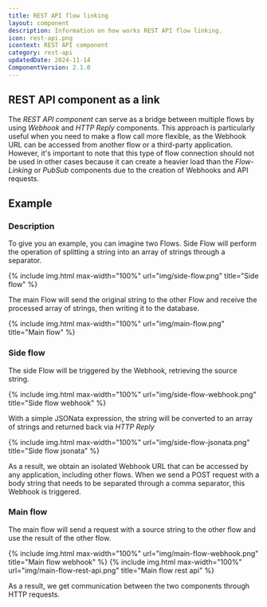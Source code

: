 ```yaml
---
title: REST API flow linking
layout: component
description: Information on how works REST API flow linking.
icon: rest-api.png
icontext: REST API component
category: rest-api
updatedDate: 2024-11-14
ComponentVersion: 2.1.0
---
```


## REST API component as a link

The *REST API component* can serve as a bridge between multiple flows by using *Webhook* and *HTTP Reply* components. This approach is particularly useful when you need to make a flow call more flexible, as the Webhook URL can be accessed from another flow or a third-party application. However, it's important to note that this type of flow connection should not be used in other cases because it can create a heavier load than the *Flow-Linking* or *PubSub* components due to the creation of Webhooks and API requests.

## Example

### Description

To give you an example, you can imagine two Flows. Side Flow will perform the operation of splitting a string into an array of strings through a separator.

{% include img.html max-width="100%" url="img/side-flow.png" title="Side flow" %}

The main Flow will send the original string to the other Flow and receive the processed array of strings, then writing it to the database.

{% include img.html max-width="100%" url="img/main-flow.png" title="Main flow" %}

### Side flow

The side Flow will be triggered by the Webhook, retrieving the source string.

{% include img.html max-width="100%" url="img/side-flow-webhook.png" title="Side flow webhook" %}

With a simple JSONata expression, the string will be converted to an array of strings and returned back via *HTTP Reply*

{% include img.html max-width="100%" url="img/side-flow-jsonata.png" title="Side flow jsonata" %}

As a result, we obtain an isolated Webhook URL that can be accessed by any application, including other flows. When we send a POST request with a body string that needs to be separated through a comma separator, this Webhook is triggered.

### Main flow

The main flow will send a request with a source string to the other flow and use the result of the other flow.

{% include img.html max-width="100%" url="img/main-flow-webhook.png" title="Main flow webhook" %}
{% include img.html max-width="100%" url="img/main-flow-rest-api.png" title="Main flow rest api" %}

As a result, we get communication between the two components through HTTP requests.
